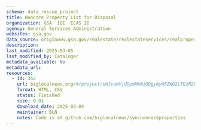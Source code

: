```yaml
---
schema: data_rescue_project 
title: Noncore Property List for Disposal
organization: GSA  IDI  ECAS II
agency: General Services Administration
websites: gsa.gov
data_source: originwww.gsa.gov/realestate/realestateservices/realpropertydisposition/noncorepropertylist
description: 
last_modified: 2025-03-05
last_modified_by: Cataloger
metadata_available: No
metadata_url: 
resources:
  - id: 352
    url: biglocalnews.org/#/project/UHJvamVjdDpmMmNiODgyNy05ZWQ2LTQzM2UtYjI4Zi00MDQ4NzQxZTI2M2I=
    format: HTML, CSV
    status: Finished
    size: 0.01
    download_date: 2025-03-04
    maintainer: BLN
    notes: Code is at github.com/biglocalnews/syncnoncoreproperties
---
```

